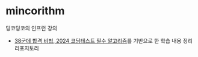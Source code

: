 # mincorithm

딩코딩코의 인프런 강의 
- [38군데 합격 비법, 2024 코딩테스트 필수 알고리즘](https://www.inflearn.com/course/38%EA%B5%B0%EB%8D%B0-%ED%95%A9%EA%B2%A9%EB%B9%84%EB%B2%95-%EC%BD%94%ED%85%8C-%ED%95%84%EC%88%98-%EC%95%8C%EA%B3%A0%EB%A6%AC%EC%A6%98/dashboard)를 기반으로 한 학습 내용 정리 리포지토리
